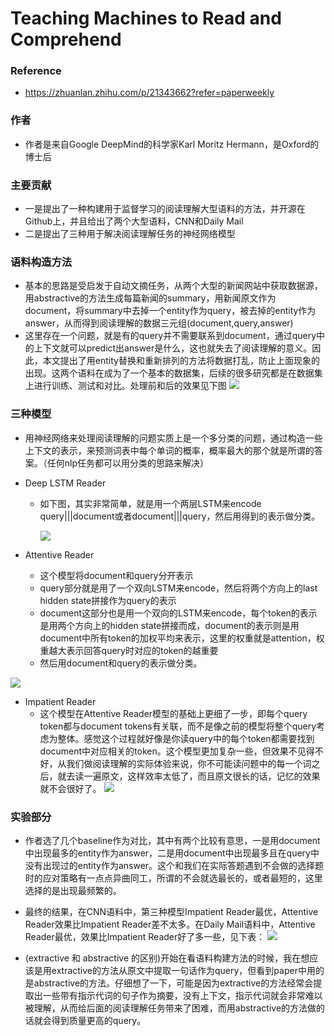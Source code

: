 # Teaching Machines to Read and Comprehend

### Reference
+ https://zhuanlan.zhihu.com/p/21343662?refer=paperweekly

### 作者
+ 作者是来自Google DeepMind的科学家Karl Moritz Hermann，是Oxford的博士后

### 主要贡献
+ 一是提出了一种构建用于监督学习的阅读理解大型语料的方法，并开源在Github上，并且给出了两个大型语料，CNN和Daily Mail
+ 二是提出了三种用于解决阅读理解任务的神经网络模型

### 语料构造方法
+ 基本的思路是受启发于自动文摘任务，从两个大型的新闻网站中获取数据源，用abstractive的方法生成每篇新闻的summary，用新闻原文作为document，将summary中去掉一个entity作为query，被去掉的entity作为answer，从而得到阅读理解的数据三元组(document,query,answer)
+ 这里存在一个问题，就是有的query并不需要联系到document，通过query中的上下文就可以predict出answer是什么，这也就失去了阅读理解的意义。因此，本文提出了用entity替换和重新排列的方法将数据打乱，防止上面现象的出现。这两个语料在成为了一个基本的数据集，后续的很多研究都是在数据集上进行训练、测试和对比。处理前和后的效果见下图
![](https://pic3.zhimg.com/80/2220b1ed15fa69bc6cac26abb350bd3e_hd.jpg)

### 三种模型
+ 用神经网络来处理阅读理解的问题实质上是一个多分类的问题，通过构造一些上下文的表示，来预测词表中每个单词的概率，概率最大的那个就是所谓的答案。（任何nlp任务都可以用分类的思路来解决）
+ Deep LSTM Reader
	+ 如下图，其实非常简单，就是用一个两层LSTM来encode query|||document或者document|||query，然后用得到的表示做分类。
	
        ![](https://pic3.zhimg.com/80/55b1bb43845056bdd72ef7679a8cf65a_hd.jpg)

+ Attentive Reader
	+ 这个模型将document和query分开表示
	+ query部分就是用了一个双向LSTM来encode，然后将两个方向上的last hidden state拼接作为query的表示
	+ document这部分也是用一个双向的LSTM来encode，每个token的表示是用两个方向上的hidden state拼接而成，document的表示则是用document中所有token的加权平均来表示，这里的权重就是attention，权重越大表示回答query时对应的token的越重要
	+ 然后用document和query的表示做分类。

![](https://pic1.zhimg.com/80/93c0830072018ea492f0360375d07032_hd.jpg)

+ Impatient Reader
	+ 这个模型在Attentive Reader模型的基础上更细了一步，即每个query token都与document tokens有关联，而不是像之前的模型将整个query考虑为整体。感觉这个过程就好像是你读query中的每个token都需要找到document中对应相关的token。这个模型更加复杂一些，但效果不见得不好，从我们做阅读理解的实际体验来说，你不可能读问题中的每一个词之后，就去读一遍原文，这样效率太低了，而且原文很长的话，记忆的效果就不会很好了。
	![](https://pic1.zhimg.com/80/ce540776aa0edc8da14c8ffca32366ca_hd.jpg)

### 实验部分
+ 作者选了几个baseline作为对比，其中有两个比较有意思，一是用document中出现最多的entity作为answer，二是用document中出现最多且在query中没有出现过的entity作为answer。这个和我们在实际答题遇到不会做的选择题时的应对策略有一点点异曲同工，所谓的不会就选最长的，或者最短的，这里选择的是出现最频繁的。
+ 最终的结果，在CNN语料中，第三种模型Impatient Reader最优，Attentive Reader效果比Impatient Reader差不太多。在Daily Mail语料中，Attentive Reader最优，效果比Impatient Reader好了多一些，见下表：
![](https://pic2.zhimg.com/80/a11ba93eab38bf8041cd669882e64fc9_hd.jpg)

+ (extractive 和 abstractive 的区别)开始在看语料构建方法的时候，我在想应该是用extractive的方法从原文中提取一句话作为query，但看到paper中用的是abstractive的方法。仔细想了一下，可能是因为extractive的方法经常会提取出一些带有指示代词的句子作为摘要，没有上下文，指示代词就会非常难以被理解，从而给后面的阅读理解任务带来了困难，而用abstractive的方法做的话就会得到质量更高的query。
